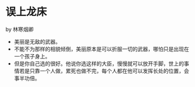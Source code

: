 # 误上龙床

by 林寒烟卿

- 美丽是无敌的武器。
- 不能不为那样的相貌倾倒，美丽原本是可以折服一切的武器，哪怕只是出现在一个孩子身上。
- 但是你自己选的很好。他说你选这样的大臣，慢慢就可以放开手脚，世上的事情若是只靠一个人做，累死也做不完，每个人都在他可以发挥长处的位置，会事半功倍。
